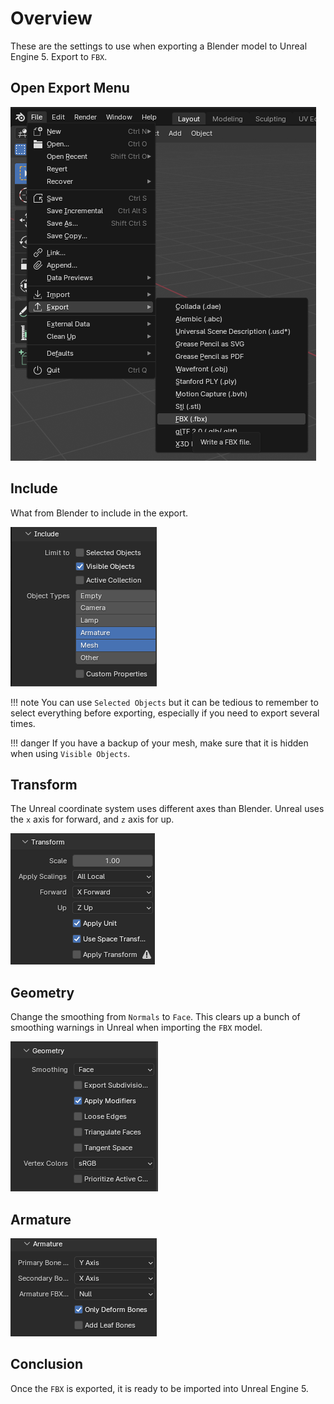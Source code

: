 # Overview
These are the settings to use when exporting a Blender model to Unreal Engine 5. Export to `FBX`.

## Open Export Menu
![include](assets/images/export_open.png)

## Include
What from Blender to include in the export.

![include](assets/images/export_include.png)

!!! note
    You can use `Selected Objects` but it can be tedious to remember to select everything before
    exporting, especially if you need to export several times.

!!! danger
    If you have a backup of your mesh, make sure that it is hidden when using `Visible Objects`.

## Transform
The Unreal coordinate system uses different axes than Blender. Unreal uses the `x` axis for 
forward, and `z` axis for up.

![transform](assets/images/export_transform.png)

## Geometry
Change the smoothing from `Normals` to `Face`. This clears up a bunch of smoothing warnings in Unreal
when importing the `FBX` model.

![transform](assets/images/export_geometry.png)

## Armature

![transform](assets/images/export_armature.png)

## Conclusion
Once the `FBX` is exported, it is ready to be imported into Unreal Engine 5.